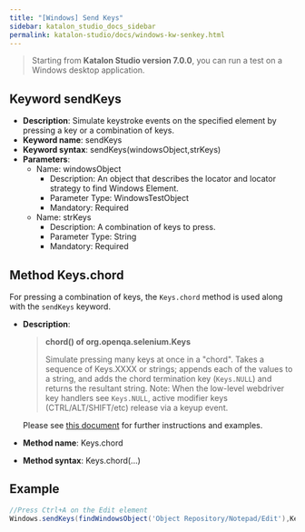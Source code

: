```yaml
---
title: "[Windows] Send Keys"
sidebar: katalon_studio_docs_sidebar
permalink: katalon-studio/docs/windows-kw-senkey.html
---
```

> Starting from **Katalon Studio version 7.0.0**, you can run a test on a Windows desktop application.

## Keyword sendKeys

* **Description**: Simulate keystroke events on the specified element by pressing a key or a combination of keys.
* **Keyword name**: sendKeys
* **Keyword syntax**: sendKeys(windowsObject,strKeys)
* **Parameters**:
  * Name: windowsObject
    * Description: An object that describes the locator and locator strategy to find Windows Element.
    * Parameter Type: WindowsTestObject
    * Mandatory: Required
  * Name: strKeys
    * Description: A combination of keys to press.
    * Parameter Type: String
    * Mandatory: Required

## Method Keys.chord

For pressing a combination of keys, the `Keys.chord` method is used along with the `sendKeys` keyword.

* **Description**:

  > **chord() of org.openqa.selenium.Keys**
  >
  > Simulate pressing many keys at once in a "chord". Takes a sequence of Keys.XXXX or strings; appends each of the values to a string, and adds the chord termination key (`Keys.NULL`) and returns the resultant string. Note: When the low-level webdriver key handlers see `Keys.NULL`, active modifier keys (CTRL/ALT/SHIFT/etc) release via a keyup event.
  
  Please see [this document](https://www.codota.com/code/java/methods/org.openqa.selenium.Keys/chord) for further instructions and examples.
* **Method name**: Keys.chord
* **Method syntax**: Keys.chord(...)

## Example

``` groovy
//Press Ctrl+A on the Edit element
Windows.sendKeys(findWindowsObject('Object Repository/Notepad/Edit'),Keys.chord(Keys.CONTROL,'a'))
```
